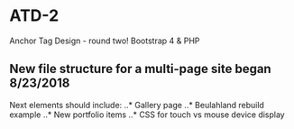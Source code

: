 # ATD-2
Anchor Tag Design - round two! Bootstrap 4 &amp; PHP

## New file structure for a multi-page site began 8/23/2018
Next elements should include:
..* Gallery page
..* Beulahland rebuild example
..* New portfolio items
..* CSS for touch vs mouse device display

